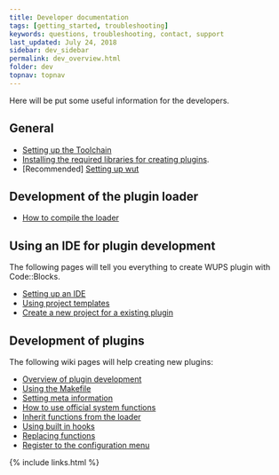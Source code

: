 ```yaml
---
title: Developer documentation
tags: [getting_started, troubleshooting]
keywords: questions, troubleshooting, contact, support
last_updated: July 24, 2018
sidebar: dev_sidebar
permalink: dev_overview.html
folder: dev
topnav: topnav
---
```


Here will be put some useful information for the developers.
## General
* [Setting up the Toolchain](dev_toolchain_setup)
* [Installing the required libraries for creating plugins](dev_required_libraries).
* [Recommended] [Setting up wut](dev_wut_setup)

## Development of the plugin loader
* [How to compile the loader](dev_compile_loader)

## Using an IDE for plugin development
The following pages will tell you everything to create WUPS plugin with Code::Blocks.

* [Setting up an IDE](dev_ide_setup)
* [Using project templates](dev_project_template_in_code_blocks)
* [Create a new project for a existing plugin](dev_codeblocks_project_from_scratch)

## Development of plugins
The following wiki pages will help creating new plugins:

* [Overview of plugin development](dev_plugin_creation_overview)
* [Using the Makefile](dev_plugin_makefile)
* [Setting meta information](dev_plugin_creation_overview#meta-information)
* [How to use official system functions](dev_using_system_functions)
* [Inherit functions from the loader](dev_inherit_features)
* [Using built in hooks](dev_plugin_hooks)
* [Replacing functions](dev_function_replacing)
* [Register to the configuration menu](dev_configuration_menu)

{% include links.html %}

